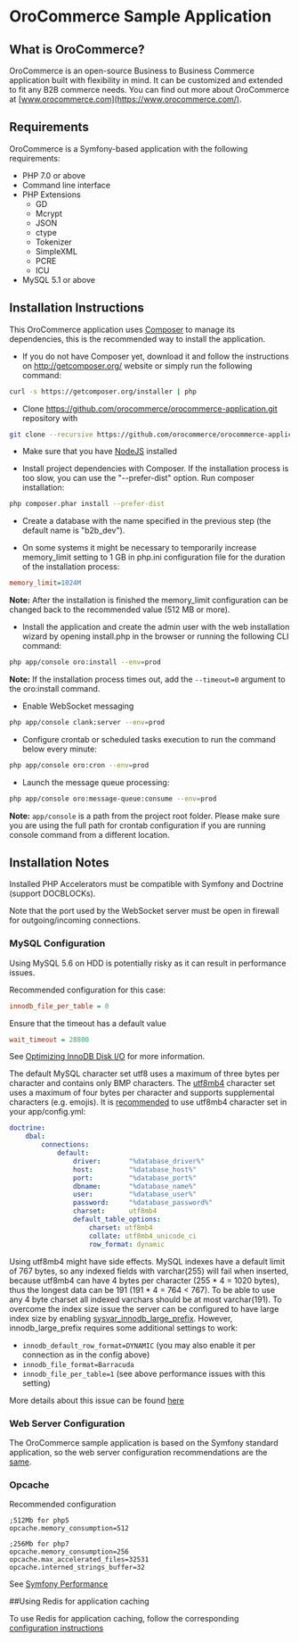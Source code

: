 OroCommerce Sample Application
==============================

What is OroCommerce?
--------------------

OroCommerce is an open-source Business to Business Commerce application built with flexibility in mind. It can be customized and extended to fit any B2B commerce needs.
You can find out more about OroCommerce at [www.orocommerce.com](https://www.orocommerce.com/).

Requirements
------------

OroCommerce is a Symfony-based application with the following requirements:

* PHP 7.0 or above
* Command line interface
* PHP Extensions
    * GD
    * Mcrypt
    * JSON
    * ctype
    * Tokenizer
    * SimpleXML
    * PCRE
    * ICU
* MySQL 5.1 or above

Installation Instructions
-------------------------

This OroCommerce application uses [Composer][1] to manage its dependencies, this is the recommended way to install the application.

 - If you do not have Composer yet, download it and follow the instructions on
http://getcomposer.org/ website or simply run the following command:

```bash
curl -s https://getcomposer.org/installer | php
```

- Clone https://github.com/orocommerce/orocommerce-application.git repository with

```bash
git clone --recursive https://github.com/orocommerce/orocommerce-application.git
```

- Make sure that you have [NodeJS][2] installed

- Install project dependencies with Composer. If the installation process is too slow, you can use the "--prefer-dist" option.
  Run composer installation:

```bash
php composer.phar install --prefer-dist
```

- Create a database with the name specified in the previous step (the default name is "b2b_dev").

- On some systems it might be necessary to temporarily increase memory_limit setting to 1 GB in php.ini configuration file for the duration of the installation process:

```ini
memory_limit=1024M
```

**Note:** After the installation is finished the memory_limit configuration can be changed back to the recommended value (512 MB or more).

- Install the application and create the admin user with the web installation wizard by opening install.php in the browser or running the following CLI command:

```bash
php app/console oro:install --env=prod
```

**Note:** If the installation process times out, add the `--timeout=0` argument to the oro:install command.

- Enable WebSocket messaging

```bash
php app/console clank:server --env=prod
```

- Configure crontab or scheduled tasks execution to run the command below every minute:

```bash
php app/console oro:cron --env=prod
```

- Launch the message queue processing:

```bash
php app/console oro:message-queue:consume --env=prod
```

**Note:** ``app/console`` is a path from the project root folder. Please make sure you are using the full path for crontab configuration if you are running console command from a different location.

Installation Notes
------------------

Installed PHP Accelerators must be compatible with Symfony and Doctrine (support DOCBLOCKs).

Note that the port used by the WebSocket server must be open in firewall for outgoing/incoming connections.

### MySQL Configuration

Using MySQL 5.6 on HDD is potentially risky as it can result in performance issues.

Recommended configuration for this case:

```ini
innodb_file_per_table = 0
```

Ensure that the timeout has a default value

```ini
wait_timeout = 28800
```

See [Optimizing InnoDB Disk I/O][3] for more information.

The default MySQL character set utf8 uses a maximum of three bytes per character and contains only BMP characters. The [utf8mb4][4] character set uses a maximum of four bytes per character and supports supplemental characters (e.g. emojis). It is [recommended][5] to use utf8mb4 character set in your app/config.yml:

```yaml
doctrine:
    dbal:
        connections:
            default:
                driver:       "%database_driver%"
                host:         "%database_host%"
                port:         "%database_port%"
                dbname:       "%database_name%"
                user:         "%database_user%"
                password:     "%database_password%"
                charset:      utf8mb4
                default_table_options:
                    charset: utf8mb4
                    collate: utf8mb4_unicode_ci
                    row_format: dynamic
```

Using utf8mb4 might have side effects. MySQL indexes have a default limit of 767 bytes, so any indexed fields with varchar(255) will fail when inserted, because utf8mb4 can have 4 bytes per character (255 * 4 = 1020 bytes), thus the longest data can be 191 (191 * 4 = 764 < 767). To be able to use any 4 byte charset all indexed varchars should be at most varchar(191). To overcome the index size issue the server can be configured to have large index size by enabling [sysvar_innodb_large_prefix][6]. However, innodb_large_prefix requires some additional settings to work:

- `innodb_default_row_format=DYNAMIC` (you may also enable it per connection as in the config above)
- `innodb_file_format=Barracuda`
- `innodb_file_per_table=1` (see above performance issues with this setting)

More details about this issue can be found [here][7]

### Web Server Configuration

The OroCommerce sample application is based on the Symfony standard application, so the web server configuration recommendations are the [same][8].

### Opcache

Recommended configuration

```
;512Mb for php5
opcache.memory_consumption=512

;256Mb for php7
opcache.memory_consumption=256
opcache.max_accelerated_files=32531
opcache.interned_strings_buffer=32
```

See [Symfony Performance](http://symfony.com/doc/current/performance.html)

##Using Redis for application caching

To use Redis for application caching, follow the corresponding [configuration instructions][9]

[1]: http://getcomposer.org/
[2]: https://github.com/joyent/node/wiki/Installing-Node.js-via-package-manager
[3]: http://dev.mysql.com/doc/refman/5.6/en/optimizing-innodb-diskio.html
[4]: https://dev.mysql.com/doc/refman/5.6/en/charset-unicode-utf8mb4.html
[5]: http://symfony.com/doc/current/doctrine.html#configuring-the-database
[6]: http://dev.mysql.com/doc/refman/5.6/en/innodb-parameters.html#sysvar_innodb_large_prefix
[7]: https://mathiasbynens.be/notes/mysql-utf8mb4#utf8-to-utf8mb4
[8]: http://symfony.com/doc/2.8/setup/web_server_configuration.html
[9]: https://github.com/orocrm/redis-config#configuration